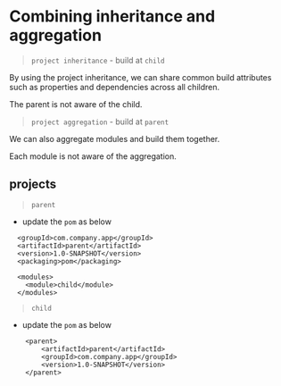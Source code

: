 # Combining inheritance and aggregation

> `project inheritance` - build at `child`

By using the project inheritance, we can share common build attributes such as properties and dependencies across all children.

The parent is not aware of the child.

> `project aggregation` - build at `parent`

We can also aggregate modules and build them together.

Each module is not aware of the aggregation.

## projects

> `parent`

- update the `pom` as below

```
  <groupId>com.company.app</groupId>
  <artifactId>parent</artifactId>
  <version>1.0-SNAPSHOT</version>
  <packaging>pom</packaging>

  <modules>
    <module>child</module>
  </modules>
```

> `child`

- update the `pom` as below

```
    <parent>
        <artifactId>parent</artifactId>
        <groupId>com.company.app</groupId>
        <version>1.0-SNAPSHOT</version>
    </parent>
```
